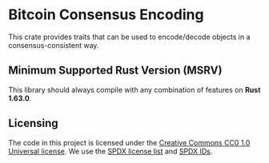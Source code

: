 # Bitcoin Consensus Encoding

This crate provides traits that can be used to encode/decode objects in a consensus-consistent way.

## Minimum Supported Rust Version (MSRV)

This library should always compile with any combination of features on **Rust 1.63.0**.

## Licensing

The code in this project is licensed under the [Creative Commons CC0 1.0 Universal license](../LICENSE).
We use the [SPDX license list](https://spdx.org/licenses/) and [SPDX IDs](https://spdx.dev/ids/).
